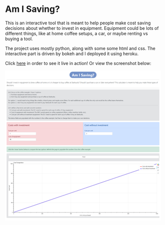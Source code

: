 # Am I Saving?

This is an interactive tool that is meant to help people make cost saving decisions about whether to invest in equipment. Equipment could be lots of different things, like at home coffee setups, a car, or maybe renting vs buying a tool.

The project uses mostly python, along with some some html and css. The interactive part is driven by bokeh and I deployed it using heroku.

Click [here](http://www.amisaving.com/myapp) in order to see it live in action! Or view the screenshot below:

![an image of the app](history/ams_1-3-21.png)
